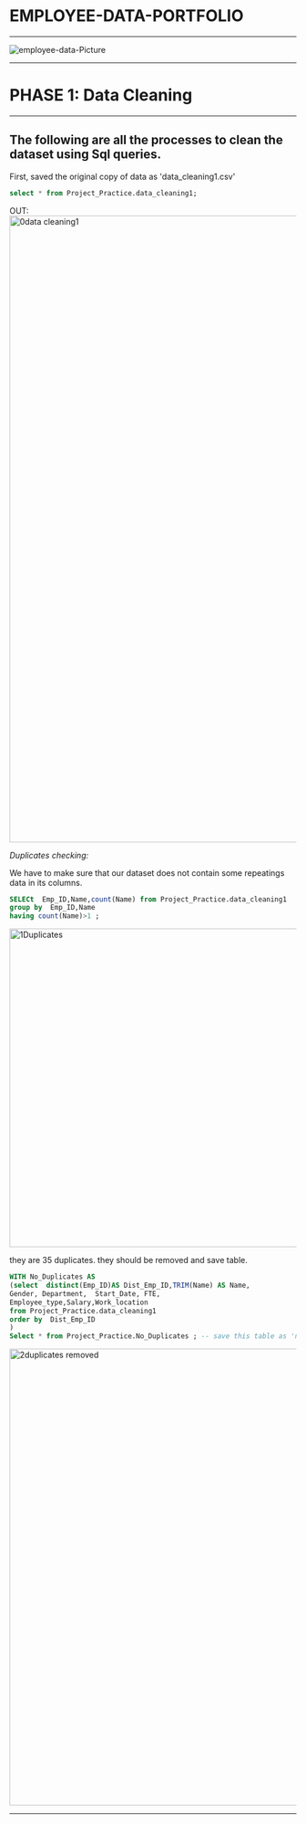 # EMPLOYEE-DATA-PORTFOLIO
<hr color:'red'>

![employee-data-Picture](https://github.com/JoeYves/Employee-Data-Sql-Portfolio/assets/128157898/3579d4c1-a00d-47b0-aa0f-f4a41ded7b52)
<hr>


# PHASE 1: Data Cleaning 
<hr color:'red'>



## The following are all the processes to clean the dataset using Sql queries.

First, saved the original copy of data as 'data_cleaning1.csv'

```sql
select * from Project_Practice.data_cleaning1;
```
OUT:
<img width="1098" alt="0data cleaning1" src="https://github.com/JoeYves/Employee-Data-Sql-Portfolio/assets/128157898/4130e1df-97b4-4324-af33-8968b39d363e">



*Duplicates checking:*

We have to make sure that our dataset does not contain some repeatings data in its columns.

```sql
SELECt  Emp_ID,Name,count(Name) from Project_Practice.data_cleaning1
group by  Emp_ID,Name
having count(Name)>1 ; 
```


<img width="558" align= "center" alt="1Duplicates" src="https://github.com/JoeYves/Employee-Data-Sql-Portfolio/assets/128157898/40201bf6-1402-4834-8f84-8c19f68cf73a">

they are 35 duplicates. they should be removed and save table.

```sql
WITH No_Duplicates AS      
(select  distinct(Emp_ID)AS Dist_Emp_ID,TRIM(Name) AS Name,  
Gender, Department,  Start_Date, FTE, 
Employee_type,Salary,Work_location 
from Project_Practice.data_cleaning1
order by  Dist_Emp_ID 
)
Select * from Project_Practice.No_Duplicates ; -- save this table as 'no_duplicates' table;
```


<img width="800" alt="2duplicates removed" src="https://github.com/JoeYves/Employee-Data-Sql-Portfolio/assets/128157898/0b626a5c-82e8-484c-99a1-f8fcf5f9d535">



<hr>







  






